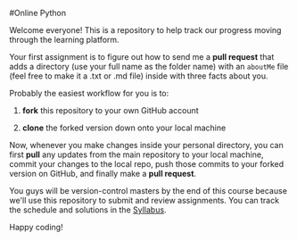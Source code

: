 #Online Python

Welcome everyone! This is a repository to help track our progress moving through the learning platform.

Your first assignment is to figure out how to send me a **pull request** that adds a directory (use your full name as the folder name) with an `aboutMe` file (feel free to make it a .txt or .md file) inside with three facts about you.

Probably the easiest workflow for you is to:

1. **fork** this repository to your own GitHub account

2. **clone** the forked version down onto your local machine

Now, whenever you make changes inside your personal directory, you can first **pull** any updates from the main repository to your local machine, commit your changes to the local repo, push those commits to your forked version on GitHub, and finally make a **pull request**.

You guys will be version-control masters by the end of this course because we'll use this repository to submit and review assignments. You can track the schedule and solutions in the [Syllabus](python_syllabus.md).

Happy coding!